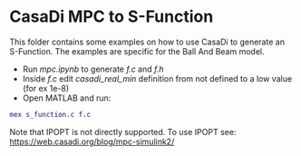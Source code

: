 # CasaDi MPC to S-Function

This folder contains some examples on how to use CasaDi to generate an S-Function. The examples are specific for the Ball And Beam model.

- Run _mpc.ipynb_ to generate _f.c_ and _f.h_
- Inside _f.c_ edit _casadi_real_min_ definition from not defined to a low value (for ex 1e-8)
- Open MATLAB and run:
```Matlab
mex s_function.c f.c
```
Note that IPOPT is not directly supported. To use IPOPT see: https://web.casadi.org/blog/mpc-simulink2/
